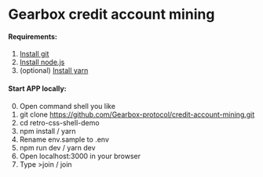 # Gearbox credit account mining

#### Requirements:

1. [Install git](https://git-scm.com/book/en/v2/Getting-Started-Installing-Git)
2. [Install node.js](https://nodejs.org/en/download/)
3. (optional) [Install yarn](https://classic.yarnpkg.com/lang/en/docs/install/)

#### Start APP locally:

0. Open command shell you like
1. git clone https://github.com/Gearbox-protocol/credit-account-mining.git
2. cd retro-css-shell-demo
3. npm install / yarn
4. Rename env.sample to .env
5. npm run dev / yarn dev
6. Open localhost:3000 in your browser
7. Type >join / join
